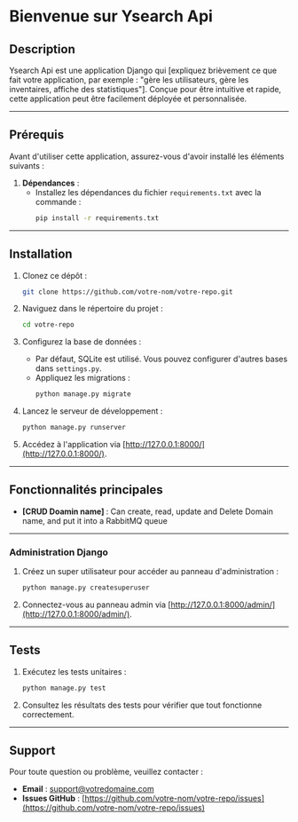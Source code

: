 # Bienvenue sur Ysearch Api

## Description
Ysearch Api est une application Django qui [expliquez brièvement ce que fait votre application, par exemple : "gère les utilisateurs, gère les inventaires, affiche des statistiques"]. Conçue pour être intuitive et rapide, cette application peut être facilement déployée et personnalisée.

---

## Prérequis
Avant d'utiliser cette application, assurez-vous d'avoir installé les éléments suivants :

1. **Dépendances** :
   - Installez les dépendances du fichier `requirements.txt` avec la commande :
     ```bash
     pip install -r requirements.txt
     ```

---

## Installation
1. Clonez ce dépôt :
   ```bash
   git clone https://github.com/votre-nom/votre-repo.git
   ```

2. Naviguez dans le répertoire du projet :
   ```bash
   cd votre-repo
   ```

3. Configurez la base de données :
   - Par défaut, SQLite est utilisé. Vous pouvez configurer d'autres bases dans `settings.py`.
   - Appliquez les migrations :
     ```bash
     python manage.py migrate
     ```

4. Lancez le serveur de développement :
   ```bash
   python manage.py runserver
   ```

5. Accédez à l'application via [http://127.0.0.1:8000/](http://127.0.0.1:8000/).

---

## Fonctionnalités principales
- **[CRUD Doamin name]** : Can create, read, update and Delete Domain name, and put it into a RabbitMQ queue
<!-- - **[Fonctionnalité 2]** : Description concise. -->
<!-- - **[Fonctionnalité 3]** : Description concise. -->

---

<!-- ## Configuration supplémentaire
### Fichier `.env` (si applicable)
Créez un fichier `.env` à la racine et ajoutez-y les clés suivantes :
```
DEBUG=True
SECRET_KEY=votre_cle_secrete
DATABASE_URL=votre_url_de_base_de_donnees
```
Utilisez la librairie `django-environ` pour charger ces variables dans votre projet. -->

### Administration Django
1. Créez un super utilisateur pour accéder au panneau d'administration :
   ```bash
   python manage.py createsuperuser
   ```
2. Connectez-vous au panneau admin via [http://127.0.0.1:8000/admin/](http://127.0.0.1:8000/admin/).

---

## Tests
1. Exécutez les tests unitaires :
   ```bash
   python manage.py test
   ```
2. Consultez les résultats des tests pour vérifier que tout fonctionne correctement.

---

## Support
Pour toute question ou problème, veuillez contacter :
- **Email** : support@votredomaine.com
- **Issues GitHub** : [https://github.com/votre-nom/votre-repo/issues](https://github.com/votre-nom/votre-repo/issues)
